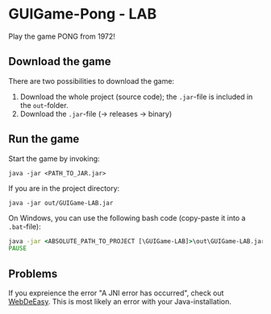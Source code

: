 # GUIGame-Pong - LAB 
Play the game PONG from 1972! 

## Download the game
There are two possibilities to download the game: 
1. Download the whole project (source code); the `.jar`-file is included in the `out`-folder.
2. Download the `.jar`-file (-> releases -> binary)

## Run the game
Start the game by invoking:
``` 
java -jar <PATH_TO_JAR.jar>
```

If you are in the project directory: 
```
java -jar out/GUIGame-LAB.jar
```

On Windows, you can use the following bash code (copy-paste it into a `.bat`-file):
```bat
java -jar <ABSOLUTE_PATH_TO_PROJECT [\GUIGame-LAB]>\out\GUIGame-LAB.jar
PAUSE
```

## Problems
If you expreience the error "A JNI error has occurred", check out [WebDeEasy](https://webdeasy.de/en/error-a-jni-error-has-occured-how-to-fix-this-java-error/).
This is most likely an error with your Java-installation.
